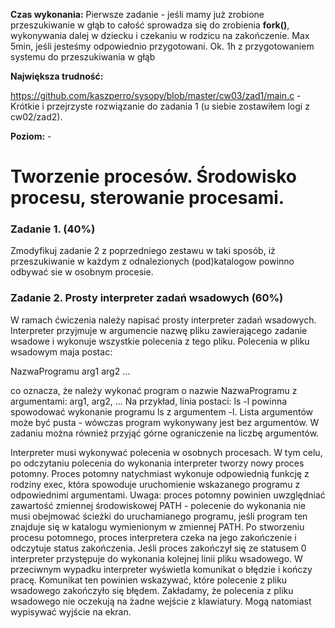 <b>Czas wykonania:</b> Pierwsze zadanie - jeśli mamy już zrobione przeszukiwanie w głąb to całość sprowadza się do zrobienia <b>fork()</b>, wykonywania dalej w dziecku i czekaniu w rodzicu na zakończenie. Max 5min, jeśli jesteśmy odpowiednio przygotowani. Ok. 1h z przygotowaniem systemu do przeszukiwania w głąb

<b>Największa trudność:</b> 

https://github.com/kaszperro/sysopy/blob/master/cw03/zad1/main.c - Krótkie i przejrzyste rozwiązanie do zadania 1 (u siebie zostawiłem logi z cw02/zad2).

<b>Poziom:</b> -

<h1>Tworzenie procesów. Środowisko procesu, sterowanie procesami.</h1>

<h3>Zadanie 1. (40%)</h3>

Zmodyfikuj zadanie 2 z poprzedniego zestawu w taki sposób, iż przeszukiwanie w każdym z odnalezionych (pod)katalogow powinno odbywać sie w osobnym procesie.

<h3>Zadanie 2. Prosty interpreter zadań wsadowych (60%)</h3>

W ramach ćwiczenia należy napisać prosty interpreter zadań wsadowych. Interpreter przyjmuje w argumencie nazwę pliku zawierającego zadanie wsadowe i wykonuje wszystkie polecenia z tego pliku. Polecenia w pliku wsadowym maja postac: 


NazwaProgramu arg1 arg2 ...

co oznacza, że należy wykonać program o nazwie NazwaProgramu z argumentami: arg1, arg2, ...
Na przykład, linia postaci:
ls -l
powinna spowodować wykonanie programu ls z argumentem -l. Lista argumentów może być pusta - wówczas program wykonywany jest bez argumentów. W zadaniu można również przyjąć górne ograniczenie na liczbę argumentów.

Interpreter musi wykonywać polecenia w osobnych procesach. W tym celu, po odczytaniu polecenia do wykonania interpreter tworzy nowy proces potomny. Proces potomny natychmiast wykonuje odpowiednią funkcję z rodziny exec, która spowoduje uruchomienie wskazanego programu z odpowiednimi argumentami. Uwaga: proces potomny powinien uwzględniać zawartość zmiennej środowiskowej PATH - polecenie do wykonania nie musi obejmować ścieżki do uruchamianego programu, jeśli program ten znajduje się w katalogu wymienionym w zmiennej PATH.
Po stworzeniu procesu potomnego, proces interpretera czeka na jego zakończenie i odczytuje status zakończenia. Jeśli proces zakończył się ze statusem 0 interpreter przystępuje do wykonania kolejnej linii pliku wsadowego. W przeciwnym wypadku interpreter wyświetla komunikat o błędzie i kończy pracę. Komunikat ten powinien wskazywać, które polecenie z pliku wsadowego zakończyło się błędem. Zakładamy, że polecenia z pliku wsadowego nie oczekują na żadne wejście z klawiatury. Mogą natomiast wypisywać wyjście na ekran.
